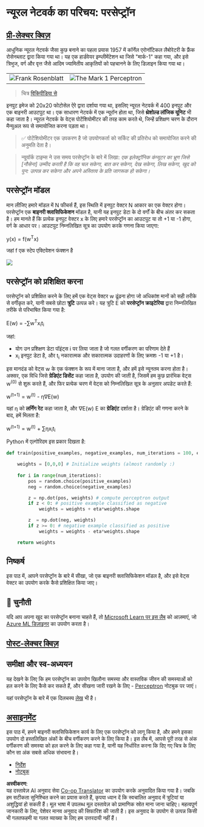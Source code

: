 <!--
CO_OP_TRANSLATOR_METADATA:
{
  "original_hash": "0c37770bba4fff3c71dc00eb261ee61b",
  "translation_date": "2025-08-24T10:00:50+00:00",
  "source_file": "lessons/3-NeuralNetworks/03-Perceptron/README.md",
  "language_code": "hi"
}
-->
# न्यूरल नेटवर्क का परिचय: परसेप्ट्रॉन

## [प्री-लेक्चर क्विज़](https://red-field-0a6ddfd03.1.azurestaticapps.net/quiz/103)

आधुनिक न्यूरल नेटवर्क जैसा कुछ बनाने का पहला प्रयास 1957 में कॉर्नेल एरोनॉटिकल लैबोरेटरी के फ्रैंक रोसेनब्लाट द्वारा किया गया था। यह एक हार्डवेयर इम्प्लीमेंटेशन था जिसे "मार्क-1" कहा गया, और इसे त्रिभुज, वर्ग और वृत्त जैसे आदिम ज्यामितीय आकृतियों को पहचानने के लिए डिज़ाइन किया गया था।

|      |      |
|--------------|-----------|
|<img src='images/Rosenblatt-wikipedia.jpg' alt='Frank Rosenblatt'/> | <img src='images/Mark_I_perceptron_wikipedia.jpg' alt='The Mark 1 Perceptron' />|

> चित्र [विकिपीडिया से](https://en.wikipedia.org/wiki/Perceptron)

इनपुट इमेज को 20x20 फोटोसेल ऐरे द्वारा दर्शाया गया था, इसलिए न्यूरल नेटवर्क में 400 इनपुट और एक बाइनरी आउटपुट था। एक साधारण नेटवर्क में एक न्यूरॉन होता था, जिसे **थ्रेशोल्ड लॉजिक यूनिट** भी कहा जाता है। न्यूरल नेटवर्क के वेट्स पोटेंशियोमीटर की तरह काम करते थे, जिन्हें प्रशिक्षण चरण के दौरान मैन्युअल रूप से समायोजित करना पड़ता था।

> ✅ पोटेंशियोमीटर एक उपकरण है जो उपयोगकर्ता को सर्किट की प्रतिरोध को समायोजित करने की अनुमति देता है।

> न्यूयॉर्क टाइम्स ने उस समय परसेप्ट्रॉन के बारे में लिखा: *एक इलेक्ट्रॉनिक कंप्यूटर का भ्रूण जिसे [नौसेना] उम्मीद करती है कि वह चल सकेगा, बात कर सकेगा, देख सकेगा, लिख सकेगा, खुद को पुन: उत्पन्न कर सकेगा और अपने अस्तित्व के प्रति जागरूक हो सकेगा।*

## परसेप्ट्रॉन मॉडल

मान लीजिए हमारे मॉडल में N फीचर्स हैं, इस स्थिति में इनपुट वेक्टर N आकार का एक वेक्टर होगा। परसेप्ट्रॉन एक **बाइनरी क्लासिफिकेशन** मॉडल है, यानी यह इनपुट डेटा के दो वर्गों के बीच अंतर कर सकता है। हम मानते हैं कि प्रत्येक इनपुट वेक्टर x के लिए हमारे परसेप्ट्रॉन का आउटपुट या तो +1 या -1 होगा, वर्ग के आधार पर। आउटपुट निम्नलिखित सूत्र का उपयोग करके गणना किया जाएगा:

y(x) = f(w<sup>T</sup>x)

जहां f एक स्टेप एक्टिवेशन फंक्शन है

<img src="images/activation-func.png"/>

## परसेप्ट्रॉन को प्रशिक्षित करना

परसेप्ट्रॉन को प्रशिक्षित करने के लिए हमें एक वेट्स वेक्टर w ढूंढना होगा जो अधिकांश मानों को सही तरीके से वर्गीकृत करे, यानी सबसे छोटा **त्रुटि** उत्पन्न करे। यह त्रुटि E को **परसेप्ट्रॉन क्राइटेरिया** द्वारा निम्नलिखित तरीके से परिभाषित किया गया है:

E(w) = -∑w<sup>T</sup>x<sub>i</sub>t<sub>i</sub>

जहां:

* योग उन प्रशिक्षण डेटा पॉइंट्स i पर लिया जाता है जो गलत वर्गीकरण का परिणाम देते हैं
* x<sub>i</sub> इनपुट डेटा है, और t<sub>i</sub> नकारात्मक और सकारात्मक उदाहरणों के लिए क्रमशः -1 या +1 है।

इस मानदंड को वेट्स w के एक फंक्शन के रूप में माना जाता है, और हमें इसे न्यूनतम करना होता है। अक्सर, एक विधि जिसे **ग्रेडिएंट डिसेंट** कहा जाता है, उपयोग की जाती है, जिसमें हम कुछ प्रारंभिक वेट्स w<sup>(0)</sup> से शुरू करते हैं, और फिर प्रत्येक चरण में वेट्स को निम्नलिखित सूत्र के अनुसार अपडेट करते हैं:

w<sup>(t+1)</sup> = w<sup>(t)</sup> - η∇E(w)

यहां η को **लर्निंग रेट** कहा जाता है, और ∇E(w) E का **ग्रेडिएंट** दर्शाता है। ग्रेडिएंट की गणना करने के बाद, हमें मिलता है:

w<sup>(t+1)</sup> = w<sup>(t)</sup> + ∑ηx<sub>i</sub>t<sub>i</sub>

Python में एल्गोरिदम इस प्रकार दिखता है:

```python
def train(positive_examples, negative_examples, num_iterations = 100, eta = 1):

    weights = [0,0,0] # Initialize weights (almost randomly :)
        
    for i in range(num_iterations):
        pos = random.choice(positive_examples)
        neg = random.choice(negative_examples)

        z = np.dot(pos, weights) # compute perceptron output
        if z < 0: # positive example classified as negative
            weights = weights + eta*weights.shape

        z  = np.dot(neg, weights)
        if z >= 0: # negative example classified as positive
            weights = weights - eta*weights.shape

    return weights
```

## निष्कर्ष

इस पाठ में, आपने परसेप्ट्रॉन के बारे में सीखा, जो एक बाइनरी क्लासिफिकेशन मॉडल है, और इसे वेट्स वेक्टर का उपयोग करके कैसे प्रशिक्षित किया जाए।

## 🚀 चुनौती

यदि आप अपना खुद का परसेप्ट्रॉन बनाना चाहते हैं, तो [Microsoft Learn पर इस लैब](https://docs.microsoft.com/en-us/azure/machine-learning/component-reference/two-class-averaged-perceptron?WT.mc_id=academic-77998-cacaste) को आज़माएं, जो [Azure ML डिज़ाइनर](https://docs.microsoft.com/en-us/azure/machine-learning/concept-designer?WT.mc_id=academic-77998-cacaste) का उपयोग करता है।

## [पोस्ट-लेक्चर क्विज़](https://red-field-0a6ddfd03.1.azurestaticapps.net/quiz/203)

## समीक्षा और स्व-अध्ययन

यह देखने के लिए कि हम परसेप्ट्रॉन का उपयोग खिलौना समस्या और वास्तविक जीवन की समस्याओं को हल करने के लिए कैसे कर सकते हैं, और सीखना जारी रखने के लिए - [Perceptron](../../../../../lessons/3-NeuralNetworks/03-Perceptron/Perceptron.ipynb) नोटबुक पर जाएं।

यहां परसेप्ट्रॉन के बारे में एक दिलचस्प [लेख](https://towardsdatascience.com/what-is-a-perceptron-basics-of-neural-networks-c4cfea20c590) भी है।

## [असाइनमेंट](lab/README.md)

इस पाठ में, हमने बाइनरी क्लासिफिकेशन कार्य के लिए एक परसेप्ट्रॉन को लागू किया है, और हमने इसका उपयोग दो हस्तलिखित अंकों के बीच वर्गीकरण करने के लिए किया है। इस लैब में, आपसे पूरी तरह से अंक वर्गीकरण की समस्या को हल करने के लिए कहा गया है, यानी यह निर्धारित करना कि दिए गए चित्र के लिए कौन सा अंक सबसे अधिक संभावना है।

* [निर्देश](lab/README.md)
* [नोटबुक](../../../../../lessons/3-NeuralNetworks/03-Perceptron/lab/PerceptronMultiClass.ipynb)

**अस्वीकरण**:  
यह दस्तावेज़ AI अनुवाद सेवा [Co-op Translator](https://github.com/Azure/co-op-translator) का उपयोग करके अनुवादित किया गया है। जबकि हम सटीकता सुनिश्चित करने का प्रयास करते हैं, कृपया ध्यान दें कि स्वचालित अनुवाद में त्रुटियां या अशुद्धियां हो सकती हैं। मूल भाषा में उपलब्ध मूल दस्तावेज़ को प्रामाणिक स्रोत माना जाना चाहिए। महत्वपूर्ण जानकारी के लिए, पेशेवर मानव अनुवाद की सिफारिश की जाती है। इस अनुवाद के उपयोग से उत्पन्न किसी भी गलतफहमी या गलत व्याख्या के लिए हम उत्तरदायी नहीं हैं।